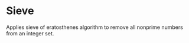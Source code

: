 # Sieve
Applies sieve of eratosthenes algorithm to remove all nonprime numbers from an integer set.
